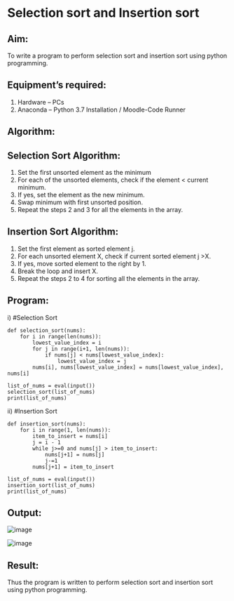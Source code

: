 # Selection sort and Insertion sort
## Aim:
To write a program to perform selection sort and insertion sort using python programming.
## Equipment’s required:
1.	Hardware – PCs
2.	Anaconda – Python 3.7 Installation / Moodle-Code Runner
## Algorithm:
## Selection Sort Algorithm:
1.	Set the first unsorted element as the minimum
2.	For each of the unsorted elements, check if the element < current minimum.
3.	If yes, set the element as the new minimum.
4.	Swap minimum with first unsorted position.
5.	Repeat the steps 2 and 3 for all the elements in the array.
## Insertion Sort Algorithm:
1.	Set the first element as sorted element j.
2.	For each unsorted element X, check if current sorted element j >X.
3.	If yes, move sorted element to the right by 1.
4.	Break the loop and insert X.
5.	Repeat the steps 2 to 4 for sorting all the elements in the array.
## Program:
i)	#Selection Sort
```
def selection_sort(nums):
    for i in range(len(nums)):
        lowest_value_index = i
        for j in range(i+1, len(nums)):
            if nums[j] < nums[lowest_value_index]:
                lowest_value_index = j
        nums[i], nums[lowest_value_index] = nums[lowest_value_index], nums[i]
    
list_of_nums = eval(input())
selection_sort(list_of_nums)
print(list_of_nums)
```
ii)	#Insertion Sort
```
def insertion_sort(nums):
    for i in range(1, len(nums)):
        item_to_insert = nums[i]
        j = i - 1
        while j>=0 and nums[j] > item_to_insert:
            nums[j+1] = nums[j]
            j-=1
        nums[j+1] = item_to_insert
    
list_of_nums = eval(input())
insertion_sort(list_of_nums)
print(list_of_nums)
```

## Output:
![image](https://github.com/Aswinth21/Sorting-Algorithm/assets/120236638/9bc94aa1-f440-4f30-b02b-118b4b98e4af)

![image](https://github.com/Aswinth21/Sorting-Algorithm/assets/120236638/27c5301e-b93e-48ad-b8d0-b4fe1c5efbce)


## Result:
Thus the program is written to perform selection sort and insertion sort using python programming.

